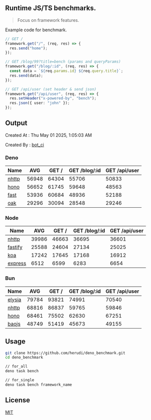 ## Runtime JS/TS benchmarks.

> Focus on framework features.

Example code for benchmark.
```ts
// GET /
framework.get("/", (req, res) => {
  res.send("home");
});

// GET /blog/99?title=bench (params and queryParams)
framework.get("/blog/:id", (req, res) => {
  const data = `${req.params.id} ${req.query.title}`;
  res.send(data);
});

// GET /api/user (set header & send json)
framework.get("/api/user", (req, res) => {
  res.setHeader("x-powered-by", "bench");
  res.json({ user: "john" });
});
```

## Output
Created At : Thu May 01 2025, 1:05:03 AM

Created By : [bot_ci](https://github.com/herudi/deno_benchmarks/commits?author=github-actions%5Bbot%5D)


### Deno
|Name|AVG|GET /|GET /blog/:id|GET /api/user|
|----|----|----|----|----|
|[nhttp](https://github.com/nhttp/nhttp)|56948|64304|55706|50833|
|[hono](https://github.com/honojs/hono)|56652|61745|59648|48563|
|[fast](https://github.com/danteissaias/fast)|53936|60684|48936|52188|
|[oak](https://github.com/oakserver/oak)|29296|30094|28548|29246|
  


### Node
|Name|AVG|GET /|GET /blog/:id|GET /api/user|
|----|----|----|----|----|
|[nhttp](https://github.com/nhttp/nhttp)|39986|46663|36695|36601|
|[fastify](https://github.com/fastify/fastify)|25588|24604|27134|25025|
|[koa](https://github.com/koajs/koa)|17242|17645|17168|16912|
|[express](https://github.com/expressjs/express)|6512|6599|6283|6654|
  


### Bun
|Name|AVG|GET /|GET /blog/:id|GET /api/user|
|----|----|----|----|----|
|[elysia](https://github.com/elysiajs/elysia)|79784|93821|74991|70540|
|[nhttp](https://github.com/nhttp/nhttp)|68816|86837|59765|59846|
|[hono](https://github.com/honojs/hono)|68461|75502|62630|67251|
|[baojs](https://github.com/mattreid1/baojs)|48749|51419|45673|49155|
  



## Usage

```bash
git clone https://github.com/herudi/deno_benchmark.git
cd deno_benchmark

// for_all
deno task bench

// for_single
deno task bench framework_name
```

## License

[MIT](LICENSE)

